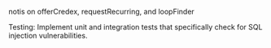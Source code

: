 
notis on offerCredex, requestRecurring, and loopFinder

Testing: Implement unit and integration tests that specifically check for SQL injection vulnerabilities.




